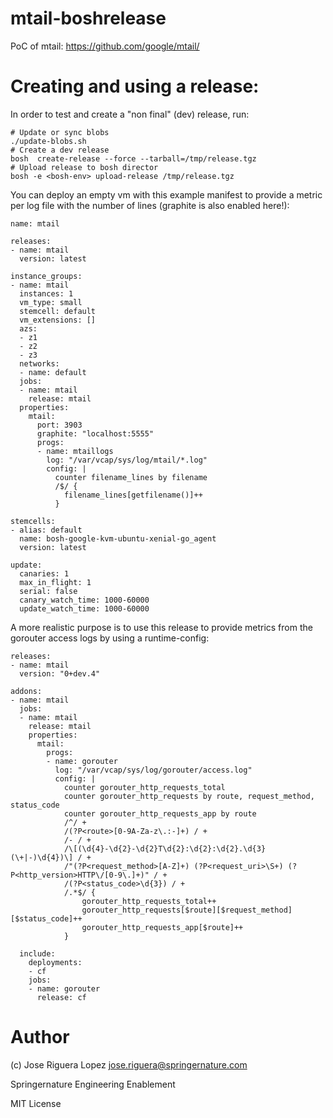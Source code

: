 # mtail-boshrelease

PoC of mtail: https://github.com/google/mtail/


# Creating and using a release:

In order to test and create a "non final" (dev) release, run:

```
# Update or sync blobs
./update-blobs.sh
# Create a dev release
bosh  create-release --force --tarball=/tmp/release.tgz
# Upload release to bosh director
bosh -e <bosh-env> upload-release /tmp/release.tgz
```

You can deploy an empty vm with this example manifest to provide
a metric per log file with the number of lines (graphite is also
enabled here!):

```
name: mtail

releases:
- name: mtail
  version: latest

instance_groups:
- name: mtail
  instances: 1
  vm_type: small
  stemcell: default
  vm_extensions: []
  azs:
  - z1
  - z2
  - z3
  networks:
  - name: default
  jobs:
  - name: mtail
    release: mtail
  properties:
    mtail:
      port: 3903
      graphite: "localhost:5555"
      progs:
      - name: mtaillogs
        log: "/var/vcap/sys/log/mtail/*.log"
        config: |
          counter filename_lines by filename
          /$/ {
            filename_lines[getfilename()]++
          }

stemcells:
- alias: default
  name: bosh-google-kvm-ubuntu-xenial-go_agent
  version: latest

update:
  canaries: 1
  max_in_flight: 1
  serial: false
  canary_watch_time: 1000-60000
  update_watch_time: 1000-60000
```

A more realistic purpose is to use this release to provide metrics from the gorouter
access logs by using a runtime-config:

```
releases:
- name: mtail
  version: "0+dev.4"

addons:
- name: mtail
  jobs:
  - name: mtail
    release: mtail
    properties:
      mtail:
        progs:
        - name: gorouter
          log: "/var/vcap/sys/log/gorouter/access.log"
          config: |
            counter gorouter_http_requests_total
            counter gorouter_http_requests by route, request_method, status_code
            counter gorouter_http_requests_app by route
            /^/ +
            /(?P<route>[0-9A-Za-z\.:-]+) / +
            /- / +
            /\[(\d{4}-\d{2}-\d{2}T\d{2}:\d{2}:\d{2}.\d{3}(\+|-)\d{4})\] / +
            /"(?P<request_method>[A-Z]+) (?P<request_uri>\S+) (?P<http_version>HTTP\/[0-9\.]+)" / +
            /(?P<status_code>\d{3}) / +
            /.*$/ {
                gorouter_http_requests_total++
                gorouter_http_requests[$route][$request_method][$status_code]++
                gorouter_http_requests_app[$route]++
            }

  include:
    deployments:
    - cf
    jobs:
    - name: gorouter
      release: cf
```

# Author

(c) Jose Riguera Lopez jose.riguera@springernature.com

Springernature Engineering Enablement

MIT License